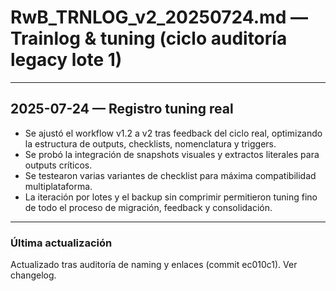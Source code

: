 # RwB_TRNLOG_v2_20250724.md — Trainlog & tuning (ciclo auditoría legacy lote 1)

---

## 2025-07-24 — Registro tuning real
- Se ajustó el workflow v1.2 a v2 tras feedback del ciclo real, optimizando la estructura de outputs, checklists, nomenclatura y triggers.
- Se probó la integración de snapshots visuales y extractos literales para outputs críticos.
- Se testearon varias variantes de checklist para máxima compatibilidad multiplataforma.
- La iteración por lotes y el backup sin comprimir permitieron tuning fino de todo el proceso de migración, feedback y consolidación.

---


### Última actualización

Actualizado tras auditoría de naming y enlaces (commit ec010c1). Ver changelog.
